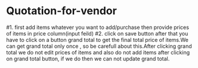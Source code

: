 # Quotation-for-vendor

#1.
first add items whatever you want to add/purchase then provide prices of items in price column(input feild)
#2.
click on save button after that you have to click on a button grand total to get the final total price of items.We can get grand total only once , so be carefull about this.After clicking grand total we do not edit prices of items and also do not add items after clicking on grand total button, if we do then we can not update grand total.
